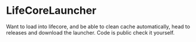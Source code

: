# LifeCoreLauncher

Want to load into lifecore, and be able to clean cache automatically, head to releases and download the launcher.
Code is public check it yourself.
